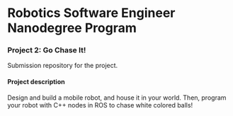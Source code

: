 # Robotics Software Engineer Nanodegree Program
### Project 2: Go Chase It!
Submission repository for the project.
#### Project description
Design and build a mobile robot, and house it in your world. Then, program your robot with C++ nodes in ROS to chase white colored balls!

